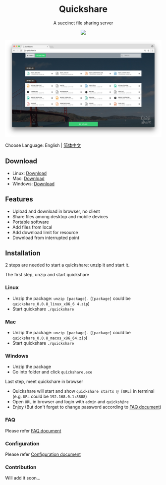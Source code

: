 <h1 align="center">
  Quickshare
</h1>
<p align="center">
  A succinct file sharing server
</p>
<p align="center">
  <a href="https://gitter.im/quickshare/Lobby?utm_source=share-link&utm_medium=link&utm_campaign=share-link">
    <img src="https://badges.gitter.im/Join%20Chat.svg" />
  </a>
<p>

![Quickshare demo](./demo.jpg)

Choose Language: English | [简体中文](./docs/README_zh-cn.md)

## Download

* Linux: [Download](https://github.com/ihexxa/quickshare/releases/download/0.0.16/quickshare_0.0.16_linux_x86_64.zip)
* Mac: [Download](https://github.com/ihexxa/quickshare/releases/download/0.0.16/quickshare_0.0.16_macos_x86_64.zip)
* Windows: [Download](https://github.com/ihexxa/quickshare/releases/download/0.0.16/quickshare_0.0.16_windows_x86_64.zip)

## Features

* Upload and download in browser, no client
* Share files among desktop and mobile devices
* Portable software
* Add files from local
* Add download limit for resource
* Download from interrupted point

## Installation

2 steps are needed to start a quickshare: unzip it and start it.

The first step, unzip and start quickshare

### Linux

* Unzip the package: `unzip [package].` (`[package]` could be `quickshare_0.0.8_linux_x86_6 4.zip`)
* Start quickshare `./quickshare`

### Mac

* Unzip the package: `unzip [package].` (`[package]` could be `quickshare_0.0.8_macos_x86_64.zip`)
* Start quickshare `./quickshare`

### Windows

* Unzip the package
* Go into folder and click `quickshare.exe`

Last step, meet quickshare in browser

* Quickshare will start and show `quickshare starts @ [URL]` in terminal (e.g. `URL` could be `192.168.0.1:8888`)
* Open `URL` in browser and login with `admin` and `quicksh@re`
* Enjoy (But don't forget to change password according to [FAQ document](./docs/FAQ_en-us.md))

### FAQ

Please refer [FAQ document](./docs/FAQ_en-us.md)

### Configuration

Please refer [Configuration document](./docs/CONFIG_en-us.md)

### Contribution

Will add it soon...
